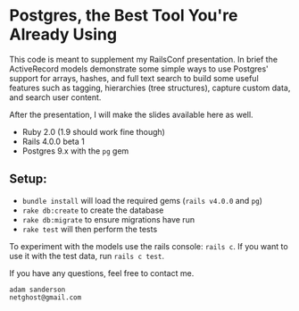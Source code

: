 Postgres, the Best Tool You're Already Using
============================================

This code is meant to supplement my RailsConf presentation.  In brief the
ActiveRecord models demonstrate some simple ways to use Postgres' support
for arrays, hashes, and full text search to build some useful features such
as tagging, hierarchies (tree structures), capture custom data, and search
user content.

After the presentation, I will make the slides available here as well.

* Ruby 2.0 (1.9 should work fine though)
* Rails 4.0.0 beta 1
* Postgres 9.x with the `pg` gem

Setup:
------

* `bundle install` will load the required gems (`rails v4.0.0` and `pg`)
* `rake db:create` to create the database
* `rake db:migrate` to ensure migrations have run
* `rake test` will then perform the tests

To experiment with the models use the rails console: `rails c`.  If you want to use it with the test data,
run `rails c test`.

If you have any questions, feel free to contact me.

    adam sanderson
    netghost@gmail.com